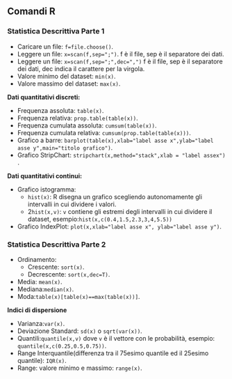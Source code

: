 ## Comandi R ### 
 ###  Statistica Descrittiva Parte 1 ###
 - Caricare un file: ```f=file.choose()```.
 - Leggere un file: ```x=scan(f,sep=";")```. f è il file, sep è il separatore dei dati.
 - Leggere un file: ```x=scan(f,sep=";",dec=",")``` f è il file, sep è il separatore dei dati, dec indica il carattere per la virgola.
 -  Valore minimo del dataset: ```min(x)```.
 -  Valore massimo del dataset: ```max(x)```.

**Dati quantitativi discreti:**
 -  Frequenza assoluta: ```table(x)```.
 -  Frequenza relativa: ```prop.table(table(x))```.
  - Frequenza cumulata assoluta: ```cumsum(table(x))```.
 - Frequenza cumulata relativa: ```cumsum(prop.table(table(x)))```.
 -  Grafico a barre: ```barplot(table(x),xlab="label asse x",ylab="label asse y",main="titolo grafico")```.
 - Grafico StripChart: ```stripchart(x,method="stack",xlab = "label assex")``` .

**Dati quantitativi continui:**
 - Grafico istogramma:  
	 -  ```hist(x)```: R disegna un grafico scegliendo autonomamente gli intervalli in cui dividere i valori.
	 - 2```hist(x,v)```: ```v``` contiene gli estremi degli intervalli in cui dividere il dataset, esempio:```hist(x,c(0.4,1.5,2.3,3,4,5.5))```
- Grafico IndexPlot: ```plot(x,xlab="label asse x", ylab="label asse y")```.

 ### Statistica Descrittiva Parte 2 ###
 - Ordinamento:
	 - Crescente: ```sort(x)```.
	 - Decrescente: ```sort(x,dec=T)```.
 - Media: ```mean(x)```.
 - Mediana:```median(x)```.
 - Moda:```table(x)[table(x)==max(table(x))]```.

**Indici di dispersione**
- Varianza:```var(x)```.
- Deviazione Standard: ```sd(x)``` o ```sqrt(var(x))```.
- Quantili:```quantile(x,v)``` dove ```v``` è il vettore con le probabilità, esempio: ```quantile(x,c(0.25,0.5,0.75))```.
- Range Interquantile(differenza tra il 75esimo quantile ed il 25esimo quantile): ```IQR(x)```.
- Range: valore minimo e massimo: ```range(x)```.
